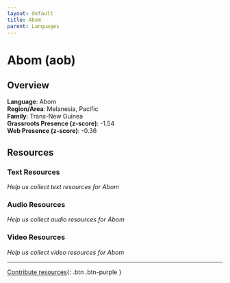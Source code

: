 ```yaml
---
layout: default
title: Abom
parent: Languages
---
```


# Abom (aob)

## Overview

**Language**: Abom  
**Region/Area**: Melanesia, Pacific  
**Family**: Trans-New Guinea  
**Grassroots Presence (z-score)**: -1.54  
**Web Presence (z-score)**: -0.36  

## Resources

### Text Resources
*Help us collect text resources for Abom*

### Audio Resources
*Help us collect audio resources for Abom*

### Video Resources
*Help us collect video resources for Abom*

---

[Contribute resources](https://forms.office.com/e/1SfLJx3u1r){: .btn .btn-purple }
